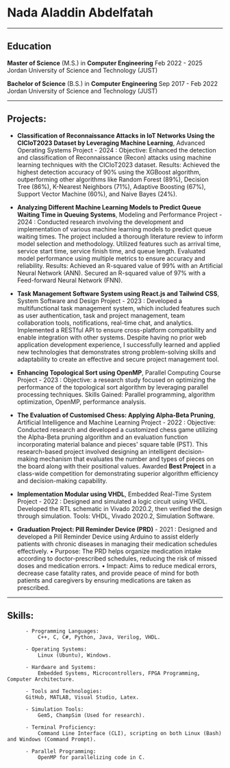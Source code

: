 # Nada Aladdin Abdelfatah
-------------------------------

## Education 

**Master of Science** (M.S.) in **Computer Engineering** Feb 2022 - 2025
Jordan University of Science and Technology (JUST)

**Bachelor of Science** (B.S.) in **Computer Engineering** Sep 2017 - Feb 2022
Jordan University of Science and Technology (JUST)

-------------------------------
## Projects:

- **Classification of Reconnaissance Attacks in IoT Networks Using the CICIoT2023 Dataset by Leveraging Machine Learning**, Advanced Operating Systems Project - 2024 :
  Objective: Enhanced the detection and classification of Reconnaissance (Recon) attacks using machine learning techniques with the CICIoT2023 dataset.
  Results: Achieved the highest detection accuracy of 90% using the XGBoost algorithm, outperforming other algorithms like Random Forest (89%), Decision Tree (86%), K-Nearest Neighbors (71%), Adaptive Boosting (67%), Support Vector Machine (60%), and Naive Bayes (24%).
   
- **Analyzing Different Machine Learning Models to Predict Queue Waiting Time in Queuing Systems**, Modeling and Performance Project - 2024 :
  Conducted research involving the development and implementation of various machine learning models to predict queue waiting times. The project included a thorough literature review to inform model selection and methodology. Utilized features such as arrival time, service start time, service finish time, and queue length. Evaluated model performance using multiple metrics to ensure accuracy and reliability.
  Results: Achieved an R-squared value of 99% with an Artificial Neural Network (ANN). Secured an R-squared value of 97% with a Feed-forward Neural Network (FNN).
  
- **Task Management Software System using React.js and Tailwind CSS**, System Software and Design Project - 2023 : 
Developed a multifunctional task management system, which included features such as user authentication, task and project management, team collaboration tools, notifications, real-time chat, and analytics. Implemented a RESTful API to ensure cross-platform compatibility and enable integration with other systems. Despite having no prior web application development experience, I successfully learned and applied new technologies that demonstrates strong problem-solving skills and adaptability to create an effective and secure project management tool.

- **Enhancing Topological Sort using OpenMP**, Parallel Computing Course Project - 2023 :
  Objective: a research study focused on optimizing the performance of the topological sort algorithm by leveraging parallel processing techniques.
  Skills Gained: Parallel programming, algorithm optimization, OpenMP, performance analysis.
  
- **The Evaluation of Customised Chess: Applying Alpha-Beta Pruning**, Artificial Intelligence and Machine Learning Project - 2022 :
  Objective: Conducted research and developed a customized chess game utilizing the Alpha-Beta pruning algorithm and an evaluation function incorporating material balance and pieces' square table (PST). This research-based project involved designing an intelligent decision-making mechanism that evaluates the number and types of pieces on the board along with their positional values.
  Awarded **Best Project** in a class-wide competition for demonstrating superior algorithm efficiency and decision-making capability.
  
- **Implementation Modular using VHDL**, Embedded Real-Time System Project - 2022 :
  Designed and simulated a logic circuit using VHDL. Developed the RTL schematic in Vivado 2020.2, then verified the design through simulation.
  Tools: VHDL, Vivado 2020.2, Simulation Software.
  
- **Graduation Project: Pill Reminder Device (PRD)** - 2021 : Designed and developed a Pill Reminder Device using Arduino to assist elderly patients with chronic diseases in managing their medication schedules effectively.
• Purpose: The PRD helps organize medication intake according to doctor-prescribed schedules, reducing the risk of missed doses and medication errors.
• Impact: Aims to reduce medical errors, decrease case fatality rates, and provide peace of mind for both patients and caregivers by ensuring medications are taken as prescribed.


-------------------------------
## Skills:

          - Programming Languages: 
              C++, C, C#, Python, Java, Verilog, VHDL.
              
          - Operating Systems:
              Linux (Ubuntu), Windows.
              
          - Hardware and Systems:
              Embedded Systems, Microcontrollers, FPGA Programming, Computer Architecture.
              
          - Tools and Technologies:
          GitHub, MATLAB, Visual Studio, Latex.
          
          - Simulation Tools:
              Gem5, ChampSim (Used for research).    
              
          - Terminal Proficiency:
              Command Line Interface (CLI), scripting on both Linux (Bash) and Windows (Command Prompt).  
              
          - Parallel Programming:
              OpenMP for parallelizing code in C.

              
